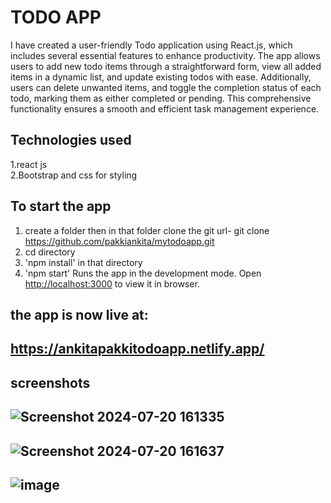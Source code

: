 # TODO APP 

I have created a user-friendly Todo application using React.js, which includes several essential features to enhance productivity. The app allows users to add new todo items through a straightforward form, view all added items in a dynamic list, and update existing todos with ease. Additionally, users can delete unwanted items, and toggle the completion status of each todo, marking them as either completed or pending. This comprehensive functionality ensures a smooth and efficient task management experience.

## Technologies used
1.react js \
2.Bootstrap and css for styling


## To start the app
 1. create a folder then in that folder clone the git url- git clone  https://github.com/pakkiankita/mytodoapp.git 
 2. cd directory  
 3. 'npm install' in that directory 
 4. 'npm start'
Runs the app in the development mode.
Open [http://localhost:3000](http://localhost:3000) to view it in browser.


## the app is now live at:
## https://ankitapakkitodoapp.netlify.app/

 ## screenshots 
## ![Screenshot 2024-07-20 161335](https://github.com/user-attachments/assets/a47aa5ed-3325-47bb-ae18-d51597c4b05c)

## ![Screenshot 2024-07-20 161637](https://github.com/user-attachments/assets/f0c5b558-2cf7-489a-951f-ddec2f8fc19a)

## ![image](https://github.com/user-attachments/assets/8368addd-eb54-4c97-83c4-af001be1cc9a)


